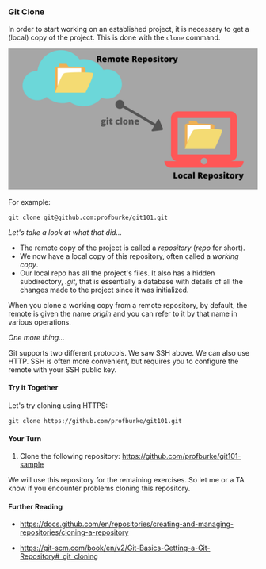 ### Git Clone

In order to start working on an established project, it is necessary to get a (local) copy of the project. This is done with the `clone` command.

![git clone image](images/clone.png)

For example:

```
git clone git@github.com:profburke/git101.git
```

_Let's take a look at what that did..._

- The remote copy of the project is called a *repository* (_repo_ for short).
- We now have a local copy of this repository, often called a _working copy_.
- Our local repo has all the project's files. It also has a hidden subdirectory, _.git_, that is essentially a database with details of all the changes made to the project since it was initialized.

When you clone a working copy from a remote repository, by default, the remote is given the name _origin_ and you can refer to it by that name in various operations.

_One more thing..._

Git supports two different protocols. We saw SSH above. We can also use HTTP. SSH is often more convenient, but requires you to configure the remote with your SSH public key. 

#### Try it Together

Let's try cloning using HTTPS:

```
git clone https://github.com/profburke/git101.git
```


#### Your Turn

1. Clone the following repository: https://github.com/profburke/git101-sample

We will use this repository for the remaining exercises. So let me or a TA know if you encounter problems cloning this repository.

#### Further Reading

- https://docs.github.com/en/repositories/creating-and-managing-repositories/cloning-a-repository

- https://git-scm.com/book/en/v2/Git-Basics-Getting-a-Git-Repository#_git_cloning

